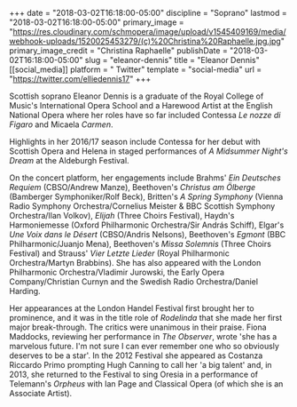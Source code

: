 +++
date = "2018-03-02T16:18:00-05:00"
discipline = "Soprano"
lastmod = "2018-03-02T16:18:00-05:00"
primary_image = "https://res.cloudinary.com/schmopera/image/upload/v1545409169/media/webhook-uploads/1520025453279/(c)%20Christina%20Raphaelle.jpg.jpg"
primary_image_credit = "Christina Raphaelle"
publishDate = "2018-03-02T16:18:00-05:00"
slug = "eleanor-dennis"
title = "Eleanor Dennis"
[[social_media]]
platform = " Twitter"
template = "social-media"
url = "https://twitter.com/elliedennis17"
+++

Scottish soprano Eleanor Dennis is a graduate of the Royal College of Music's International Opera School and a Harewood Artist at the English National Opera where her roles have so far included Contessa *Le nozze di Figaro* and Micaela *Carmen*.

Highlights in her 2016/17 season include Contessa for her debut with Scottish Opera and Helena in staged performances of *A Midsummer Night's Dream* at the Aldeburgh Festival.

On the concert platform, her engagements include Brahms' *Ein Deutsches Requiem* (CBSO/Andrew Manze), Beethoven's *Christus am Ölberge* (Bamberger Symphoniker/Rolf Beck), Britten's *A Spring Symphony* (Vienna Radio Symphony Orchestra/Cornelius Meister & BBC Scottish Symphony Orchestra/Ilan Volkov), *Elijah* (Three Choirs Festival), Haydn's Harmoniemesse (Oxford Philharmonic Orchestra/Sir András Schiff), Elgar's *Une Voix dans le Désert* (CBSO/Andris Nelsons), Beethoven's *Egmont* (BBC Philharmonic/Juanjo Mena), Beethoven's *Missa Solemnis* (Three Choirs Festival) and Strauss' *Vier Letzte Lieder* (Royal Philharmonic Orchestra/Martyn Brabbins).  She has also appeared with the London Philharmonic Orchestra/Vladimir Jurowski, the Early Opera Company/Christian Curnyn and the Swedish Radio Orchestra/Daniel Harding. 

Her appearances at the London Handel Festival first brought her to prominence, and it was in the title role of *Rodelinda* that she made her first major break-through.  The critics were unanimous in their praise.  Fiona Maddocks, reviewing her performance in *The Observer*, wrote 'she has a marvelous future. I'm not sure I can ever remember one who so obviously deserves to be a star'.  In the 2012 Festival she appeared as Costanza Riccardo Primo prompting Hugh Canning to call her 'a big talent' and, in 2013, she returned to the Festival to sing Oresia in a performance of Telemann's *Orpheus* with Ian Page and Classical Opera (of which she is an Associate Artist).

